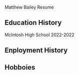 Matthew Bailey Resume

## Education History
McIntosh High School 2022-2022

## Enployment History

## Hobboies
